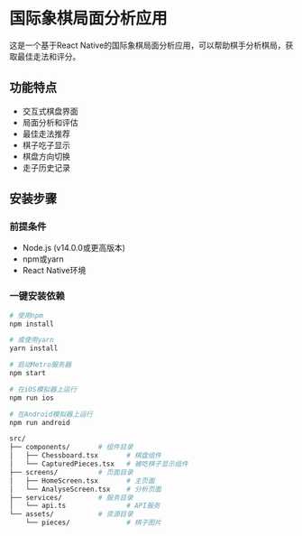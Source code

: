 # 国际象棋局面分析应用

这是一个基于React Native的国际象棋局面分析应用，可以帮助棋手分析棋局，获取最佳走法和评分。

## 功能特点

- 交互式棋盘界面
- 局面分析和评估
- 最佳走法推荐
- 棋子吃子显示
- 棋盘方向切换
- 走子历史记录

## 安装步骤

### 前提条件

- Node.js (v14.0.0或更高版本)
- npm或yarn
- React Native环境

### 一键安装依赖

```bash
# 使用npm
npm install

# 或使用yarn
yarn install

# 启动Metro服务器
npm start

# 在iOS模拟器上运行
npm run ios

# 在Android模拟器上运行
npm run android

src/
├── components/       # 组件目录
│   ├── Chessboard.tsx       # 棋盘组件
│   └── CapturedPieces.tsx   # 被吃棋子显示组件
├── screens/          # 页面目录
│   ├── HomeScreen.tsx       # 主页面
│   └── AnalyseScreen.tsx    # 分析页面
├── services/         # 服务目录
│   └── api.ts               # API服务
└── assets/           # 资源目录
    └── pieces/              # 棋子图片


